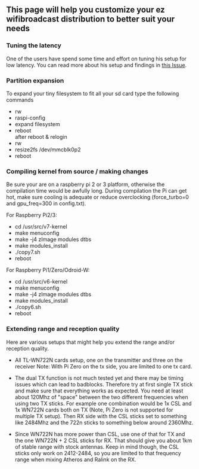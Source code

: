## This page will help you customize your ez wifibroadcast distribution to better suit your needs

### Tuning the latency
One of the users have spend some time and effort on tuning his setup for low latency. You can read more about his setup and findings in [this Issue](bortek/EZ-WifiBroadcast/issues/27).

### Partition expansion
To expand your tiny filesystem to fit all your sd card
type the following commands 
* rw
* raspi-config
* expand filesystem
* reboot    
after reboot & relogin
* rw
* resize2fs /dev/mmcblk0p2
* reboot



### Compiling kernel from source / making changes
Be sure your are on a raspberry pi 2 or 3 platform, otherwise the compilation time would be awfully long. During compilation the Pi can get hot, make sure cooling is adequate or reduce overclocking (force_turbo=0 and gpu_freq=300 in config.txt).

For Raspberry Pi2/3:
* cd /usr/src/v7-kernel
* make menuconfig
* make -j4 zImage modules dtbs
* make modules_install
* ./copy7.sh
* reboot



For Raspberry Pi1/Zero/Odroid-W:
* cd /usr/src/v6-kernel
* make menuconfig
* make -j4 zImage modules dtbs
* make modules_install
* ./copy6.sh
* reboot

### Extending range and reception quality
Here are various setups that might help you extend the range and/or reception quality.

* All TL-WN722N cards setup, one on the transmitter and three on the receiver Note: With Pi Zero on the tx side, you are limited to one tx card.

* The dual TX function is not much tested yet and there may be timing issues which can lead to badblocks. Therefore try at first single TX stick and make sure that everything works as expected. You need at least about 120Mhz of "space" between the two different frequencies when using two TX sticks. For example one combination would be 1x CSL and 1x WN722N cards both on TX (Note, Pi Zero is not supported for multiple TX setup). Then RX side with the CSL sticks set to something like 2484Mhz and the 722n sticks to something below around 2360Mhz.

* Since WN722N has more power than CSL, use one of that for TX and the one WN722N + 2 CSL sticks for RX. That should give you about 1km of stable range with stock antennas. Keep in mind though, the CSL sticks only work on 2412-2484, so you are limited to that frequency range when mixing Atheros and Ralink on the RX.